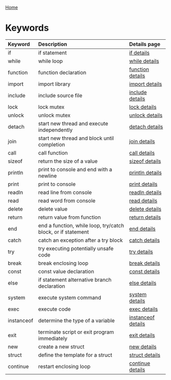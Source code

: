 [Home](https://puckowski.github.io/concert/)

# Keywords

| Keyword   | Description                                                 | Details page                                       |
|:----------|:------------------------------------------------------------|:---------------------------------------------------|
|if         |if statement                                                 |[if details](keywords/keyword_if.md)                |
|while      |while loop                                                   |[while details](keywords/keyword_while.md)          |
|function   |function declaration                                         |[function details](keywords/keyword_function.md)    |
|import     |import library                                               |[import details](keywords/keyword_import.md)        |
|include    |include source file                                          |[include details](keywords/keyword_include.md)      |
|lock       |lock mutex                                                   |[lock details](keywords/keyword_lock.md)            |
|unlock     |unlock mutex                                                 |[unlock details](keywords/keyword_unlock.md)        |
|detach     |start new thread and execute independently                   |[detach details](keywords/keyword_detach.md)        |
|join       |start new thread and block until completion                  |[join details](keywords/keyword_join.md)            |
|call       |call function                                                |[call details](keywords/keyword_call.md)            |
|sizeof     |return the size of a value                                   |[sizeof details](keywords/keyword_sizeof.md)        |
|println    |print to console and end with a newline                      |[println details](keywords/keyword_println.md)      |
|print      |print to console                                             |[print details](keywords/keyword_print.md)          |
|readln     |read line from console                                       |[readln details](keywords/keyword_readln.md)        |
|read       |read word from console                                       |[read details](keywords/keyword_read.md)            |
|delete     |delete value                                                 |[delete details](keywords/keyword_delete.md)        |
|return     |return value from function                                   |[return details](keywords/keyword_return.md)        |
|end        |end a function, while loop, try/catch block, or if statement |[end details](keywords/keyword_end.md)              |
|catch      |catch an exception after a try block                         |[catch details](keywords/keyword_catch.md)          |
|try        |try executing potentially unsafe code                        |[try details](keywords/keyword_try.md)              |
|break      |break enclosing loop                                         |[break details](keywords/keyword_break.md)          |
|const      |const value declaration                                      |[const details](keywords/keyword_const.md)          |
|else       |if statement alternative branch declaration                  |[else details](keywords/keyword_else.md)            |
|system     |execute system command                                       |[system details](keywords/keyword_system.md)        |
|exec       |execute code                                                 |[exec details](keywords/keyword_exec.md)            |
|instanceof |determine the type of a variable                             |[instanceof details](keywords/keyword_instanceof.md)|
|exit       |terminate script or exit program immediately                 |[exit details](keywords/keyword_exit.md)            |
|new        |create a new struct                                          |[new details](keywords/keyword_new.md)              |
|struct     |define the template for a struct                             |[struct details](keywords/keyword_struct.md)        |
|continue   |restart enclosing loop                                       |[continue details](keywords/keyword_continue.md)    |